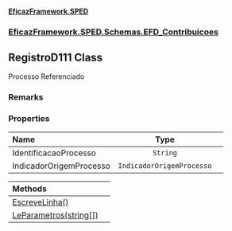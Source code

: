 #### [EficazFramework.SPED](EficazFrameworkSPED.md 'EficazFramework SPED')
### [EficazFramework.SPED.Schemas.EFD_Contribuicoes](EficazFramework.SPED.Schemas.EFD_Contribuicoes.md 'EficazFramework.SPED.Schemas.EFD_Contribuicoes')

## RegistroD111 Class

Processo Referenciado

### Remarks
### Properties

| Name | Type | |
| :--- | :---: | :--- |
| IdentificacaoProcesso | `String` |  |
| IndicadorOrigemProcesso | `IndicadorOrigemProcesso` |  |

| Methods | |
| :--- | :--- |
| [EscreveLinha()](EficazFramework.SPED.Schemas.EFD_Contribuicoes/RegistroD111/EscreveLinha().md 'EficazFramework.SPED.Schemas.EFD_Contribuicoes.RegistroD111.EscreveLinha()') | |
| [LeParametros(string[])](EficazFramework.SPED.Schemas.EFD_Contribuicoes/RegistroD111/LeParametros(string[]).md 'EficazFramework.SPED.Schemas.EFD_Contribuicoes.RegistroD111.LeParametros(string[])') | |
